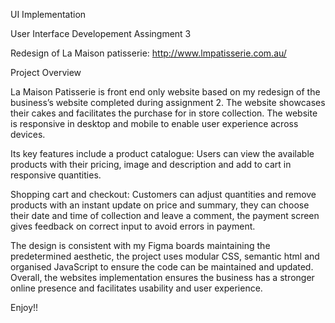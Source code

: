 UI Implementation 

User Interface Developement Assingment 3

Redesign of La Maison patisserie: http://www.lmpatisserie.com.au/



Project Overview

La Maison Patisserie is front end only website based on my redesign of the business’s website completed during assignment 2. The website showcases their cakes and facilitates the purchase for in store collection. The website is responsive in desktop and mobile to enable user experience across devices.

Its key features include a product catalogue: Users can view the available products with their pricing, image and description and add to cart in responsive quantities.

Shopping cart and checkout: Customers can adjust quantities and remove products with an instant update on price and summary, they can choose their date and time of collection and leave a comment, the payment screen gives feedback on correct input to avoid errors in payment. 

The design is consistent with my Figma boards maintaining the predetermined aesthetic, the project uses modular CSS, semantic html and organised JavaScript to ensure the code can be maintained and updated.
Overall, the websites implementation ensures the business has a stronger online presence and facilitates usability and user experience.

Enjoy!!
